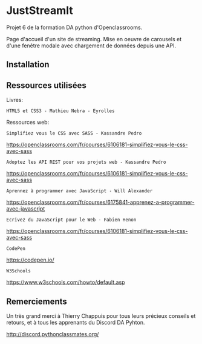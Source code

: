 # JustStreamIt

Projet 6 de la formation DA python d'Openclassrooms.

Page d'accueil d'un site de streaming. Mise en oeuvre de carousels et d'une fenêtre modale avec chargement de données depuis une API.


Installation
---


Ressources utilisées
---

Livres:

    HTML5 et CSS3 - Mathieu Nebra - Eyrolles
    

Ressources web:

    Simplifiez vous le CSS avec SASS - Kassandre Pedro

https://openclassrooms.com/fr/courses/6106181-simplifiez-vous-le-css-avec-sass

    Adoptez les API REST pour vos projets web - Kassandre Pedro

https://openclassrooms.com/fr/courses/6106181-simplifiez-vous-le-css-avec-sass

    Aprennez à programmer avec JavaScript - Will Alexander

https://openclassrooms.com/fr/courses/6175841-apprenez-a-programmer-avec-javascript

    Ecrivez du JavaScript pour le Web - Fabien Henon

https://openclassrooms.com/fr/courses/6106181-simplifiez-vous-le-css-avec-sass

    CodePen

https://codepen.io/

    W3Schools

https://www.w3schools.com/howto/default.asp

Remerciements
---

Un très grand merci à Thierry Chappuis pour tous leurs précieux conseils et retours,
et à tous les apprenants du Discord DA Pyhton.

http://discord.pythonclassmates.org/